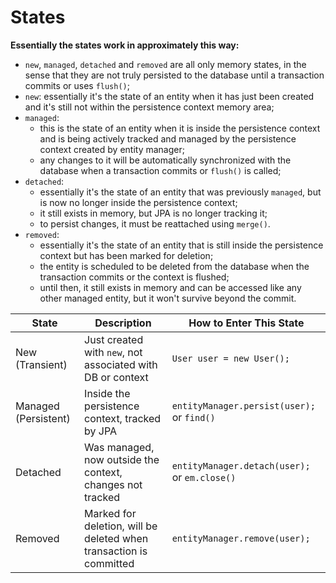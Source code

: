# States
**Essentially the states work in approximately this way:**
- `new`, `managed`, `detached` and `removed` are all only memory states, in the sense that they are not
truly persisted to the database until a transaction commits or uses `flush()`;
- `new`: essentially it's the state of an entity when it has just been created and it's still not within the persistence context memory area;
- `managed`: 
  - this is the state of an entity when it is inside the persistence context and is
  being actively tracked and managed by the persistence context created by entity manager;
  - any changes to it will be automatically synchronized with the database when a transaction commits or `flush()` is called;
- `detached`:
  - essentially it's the state of an entity that was previously `managed`,
  but is now no longer inside the persistence context;
  - it still exists in memory, but JPA is no longer tracking it;
  - to persist changes, it must be reattached using `merge()`.
- `removed`:
  - essentially it's the state of an entity that is still inside the persistence
  context but has been marked for deletion;
  - the entity is scheduled to be deleted from the database when the transaction
  commits or the context is flushed;
  - until then, it still exists in memory and can be accessed like any other
  managed entity, but it won't survive beyond the commit.

| State                | Description                                                        | How to Enter This State                       |
|----------------------|--------------------------------------------------------------------|-----------------------------------------------|
| New (Transient)      | Just created with `new`, not associated with DB or context         | `User user = new User();`                     |
| Managed (Persistent) | Inside the persistence context, tracked by JPA                     | `entityManager.persist(user);` or `find()`    |
| Detached             | Was managed, now outside the context, changes not tracked          | `entityManager.detach(user);` or `em.close()` |
| Removed              | Marked for deletion, will be deleted when transaction is committed | `entityManager.remove(user);`                 |